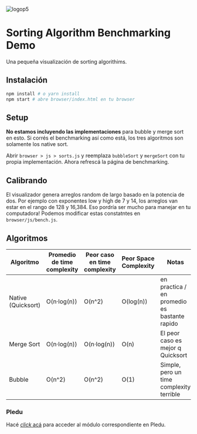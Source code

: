 
![logop5](https://p5-hall-of-fame.s3.amazonaws.com/p5logo.png)

# Sorting Algorithm Benchmarking Demo

Una pequeña visualización de sorting algorithims.

## Instalación

```sh
npm install # o yarn install
npm start # abre browser/index.html en tu browser
```

## Setup

**No estamos incluyendo las implementaciones** para bubble y merge sort en esto. Si corrés el benchmarking así como está, los tres algoritmos son solamente los native sort. 

Abrir `browser > js > sorts.js` y reemplaza `bubbleSort` y `mergeSort` con tu propia implementación. Ahora refrescá la página de benchmarking.

## Calibrando

El visualizador genera arreglos random de largo basado en la potencia de dos. Por ejemplo con exponentes low y high  de 7 y 14, los arreglos van estar en el rango de 128 y 16,384. Eso pordría ser mucho para manejar en tu computadora! Podemos modificar estas constatntes en `browser/js/bench.js`.

## Algoritmos

Algoritmo | Promedio de time complexity | Peor caso en time complexity  | Peor Space Complexity | Notas
--- | --- | --- | --- | ---
Native (Quicksort) | O(n·log(n)) | O(n^2) | O(log(n)) | en practica / en promedio es bastante rapido
Merge Sort | O(n·log(n)) | O(n·log(n)) | O(n) | El peor caso es mejor q Quicksort
Bubble | O(n^2) | O(n^2) | O(1) | Simple, pero un time complexity terrible

### Pledu

Hacé [_click_ acá](https://pledu.plataforma5.la/bootcamp/03---sorting/objetivos-21aa832d) para acceder al módulo correspondiente en Pledu.
